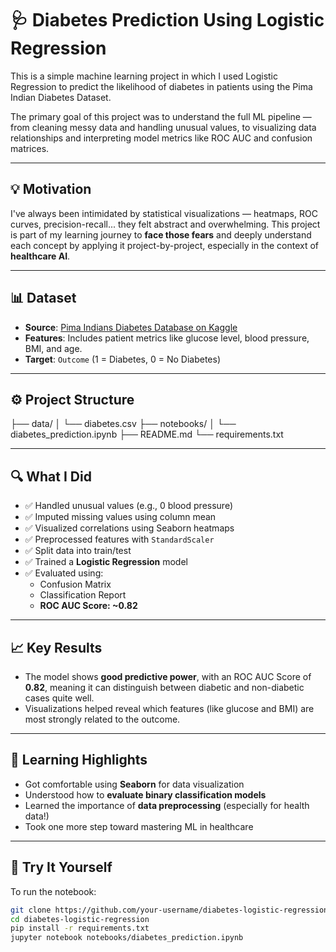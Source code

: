 # 🩺 Diabetes Prediction Using Logistic Regression

This is a simple machine learning project in which I used Logistic Regression to predict the likelihood of diabetes in patients using the Pima Indian Diabetes Dataset.

The primary goal of this project was to understand the full ML pipeline — from cleaning messy data and handling unusual values, to visualizing data relationships and interpreting model metrics like ROC AUC and confusion matrices.

---

## 💡 Motivation

I've always been intimidated by statistical visualizations — heatmaps, ROC curves, precision-recall... they felt abstract and overwhelming. This project is part of my learning journey to **face those fears** and deeply understand each concept by applying it project-by-project, especially in the context of **healthcare AI**.

---

## 📊 Dataset

- **Source**: [Pima Indians Diabetes Database on Kaggle](https://www.kaggle.com/datasets/uciml/pima-indians-diabetes-database)
- **Features**: Includes patient metrics like glucose level, blood pressure, BMI, and age.
- **Target**: `Outcome` (1 = Diabetes, 0 = No Diabetes)

---

## ⚙️ Project Structure

├── data/ │ └── diabetes.csv ├── notebooks/ │ └── diabetes_prediction.ipynb ├── README.md └── requirements.txt


---

## 🔍 What I Did

- ✅ Handled unusual values (e.g., 0 blood pressure)
- ✅ Imputed missing values using column mean
- ✅ Visualized correlations using Seaborn heatmaps
- ✅ Preprocessed features with `StandardScaler`
- ✅ Split data into train/test
- ✅ Trained a **Logistic Regression** model
- ✅ Evaluated using:
  - Confusion Matrix
  - Classification Report
  - **ROC AUC Score: ~0.82**

---

## 📈 Key Results

- The model shows **good predictive power**, with an ROC AUC Score of **0.82**, meaning it can distinguish between diabetic and non-diabetic cases quite well.
- Visualizations helped reveal which features (like glucose and BMI) are most strongly related to the outcome.

---

## 🧠 Learning Highlights

- Got comfortable using **Seaborn** for data visualization
- Understood how to **evaluate binary classification models**
- Learned the importance of **data preprocessing** (especially for health data!)
- Took one more step toward mastering ML in healthcare

---

## 📎 Try It Yourself

To run the notebook:

```bash
git clone https://github.com/your-username/diabetes-logistic-regression.git
cd diabetes-logistic-regression
pip install -r requirements.txt
jupyter notebook notebooks/diabetes_prediction.ipynb
